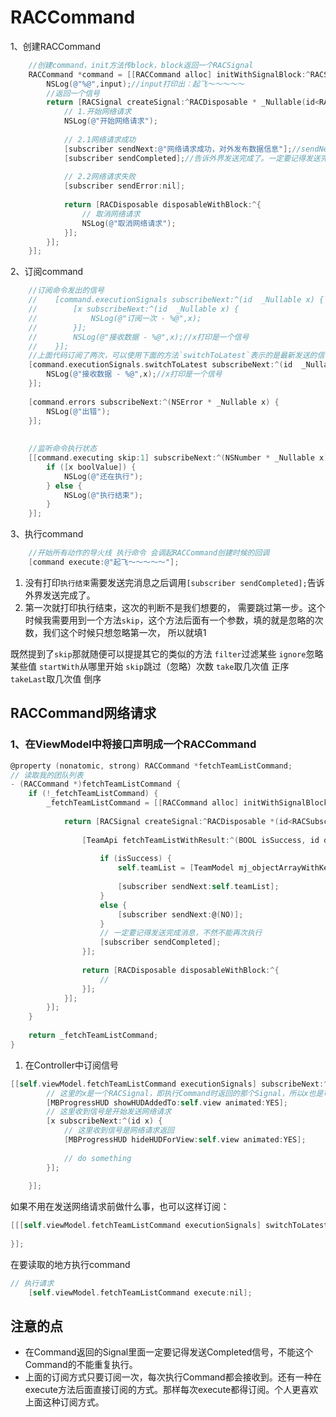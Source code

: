 # RACCommand

1、创建RACCommand

```objective-c
    //创建command，init方法传block，block返回一个RACSignal
    RACCommand *command = [[RACCommand alloc] initWithSignalBlock:^RACSignal * _Nonnull(id  _Nullable input) {
        NSLog(@"%@",input);//input打印出：起飞～～～～～
        //返回一个信号
        return [RACSignal createSignal:^RACDisposable * _Nullable(id<RACSubscriber>  _Nonnull subscriber) {
            // 1.开始网络请求
            NSLog(@"开始网络请求");
            
            // 2.1网络请求成功
            [subscriber sendNext:@"网络请求成功，对外发布数据信息"];//sendNext会调起subscribeNext
            [subscriber sendCompleted];//告诉外界发送完成了。一定要记得发送完成消息，不然不能再次执行
            
            // 2.2网络请求失败
            [subscriber sendError:nil];
            
            return [RACDisposable disposableWithBlock:^{
                // 取消网络请求
                NSLog(@"取消网络请求");
            }];
        }];
    }];
```

2、订阅command

```objective-c
    //订阅命令发出的信号
    //    [command.executionSignals subscribeNext:^(id  _Nullable x) {
    //        [x subscribeNext:^(id  _Nullable x) {
    //            NSLog(@"订阅一次 - %@",x);
    //        }];
    //        NSLog(@"接收数据 - %@",x);//x打印是一个信号
    //    }];
    //上面代码订阅了两次，可以使用下面的方法`switchToLatest`表示的是最新发送的信号
    [command.executionSignals.switchToLatest subscribeNext:^(id  _Nullable x) {
        NSLog(@"接收数据 - %@",x);//x打印是一个信号
    }];
    
    [command.errors subscribeNext:^(NSError * _Nullable x) {
        NSLog(@"出错");
    }];
    
    
    //监听命令执行状态
    [[command.executing skip:1] subscribeNext:^(NSNumber * _Nullable x) {
        if ([x boolValue]) {
            NSLog(@"还在执行");
        } else {
            NSLog(@"执行结束");
        }
    }];
```

3、执行command

```objective-c
    //开始所有动作的导火线 执行命令 会调起RACCommand创建时候的回调
    [command execute:@"起飞～～～～～"];
```

1. 没有打印`执行结束`需要发送完消息之后调用`[subscriber sendCompleted];`告诉外界发送完成了。
2. 第一次就打印执行结束，这次的判断不是我们想要的， 需要跳过第一步。这个时候我需要用到一个方法`skip`，这个方法后面有一个参数，填的就是忽略的次数，我们这个时候只想忽略第一次， 所以就填1

既然提到了`skip`那就随便可以提提其它的类似的方法
 `filter`过滤某些
 `ignore`忽略某些值
 `startWith`从哪里开始
 `skip`跳过（忽略）次数
 `take`取几次值 正序
 `takeLast`取几次值 倒序

## RACCommand网络请求

### 1、在ViewModel中将接口声明成一个RACCommand

```objective-c
@property (nonatomic, strong) RACCommand *fetchTeamListCommand;
// 读取我的团队列表
- (RACCommand *)fetchTeamListCommand {
    if (!_fetchTeamListCommand) {
        _fetchTeamListCommand = [[RACCommand alloc] initWithSignalBlock:^RACSignal *(id input) {
            
            return [RACSignal createSignal:^RACDisposable *(id<RACSubscriber> subscriber) {
                
                [TeamApi fetchTeamListWithResult:^(BOOL isSuccess, id data, NSError *error) {
                    
                    if (isSuccess) {
                        self.teamList = [TeamModel mj_objectArrayWithKeyValuesArray:data];
                        
                        [subscriber sendNext:self.teamList];
                    }
                    else {
                        [subscriber sendNext:@(NO)];
                    }
                    // 一定要记得发送完成消息，不然不能再次执行
                    [subscriber sendCompleted];
                }];
                
                return [RACDisposable disposableWithBlock:^{
                    //
                }];
            }];
        }];
    }
    
    return _fetchTeamListCommand;
}
```

1. 在Controller中订阅信号

```objective-c
[[self.viewModel.fetchTeamListCommand executionSignals] subscribeNext:^(id x) {
        // 这里的x是一个RACSignal，即执行Command时返回的那个Signal，所以x也是可以订阅的。收到这个信号，说明网络请求开始。
        [MBProgressHUD showHUDAddedTo:self.view animated:YES];
        // 这里收到信号是开始发送网络请求
        [x subscribeNext:^(id x) {
            // 这里收到信号是网络请求返回
            [MBProgressHUD hideHUDForView:self.view animated:YES];
            
            // do something            
        }];
        
    }];
```

如果不用在发送网络请求前做什么事，也可以这样订阅：

```objective-c
[[[self.viewModel.fetchTeamListCommand executionSignals] switchToLatest] subscribeNext:^(id x) {
        
}];
```

在要读取的地方执行command

```objective-c
// 执行请求
    [self.viewModel.fetchTeamListCommand execute:nil];
```

## 注意的点

- 在Command返回的Signal里面一定要记得发送Completed信号，不能这个Command的不能重复执行。
- 上面的订阅方式只要订阅一次，每次执行Command都会接收到。还有一种在execute方法后面直接订阅的方式。那样每次execute都得订阅。个人更喜欢上面这种订阅方式。

























































